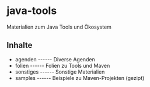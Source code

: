 # java-tools
Materialien zum Java Tools und Ökosystem

## Inhalte
- agenden ------ Diverse Agenden
- folien ------ Folien zu Tools und Maven
- sonstiges ------ Sonstige Materialien
- samples ------ Beispiele zu Maven-Projekten (gezipt)

